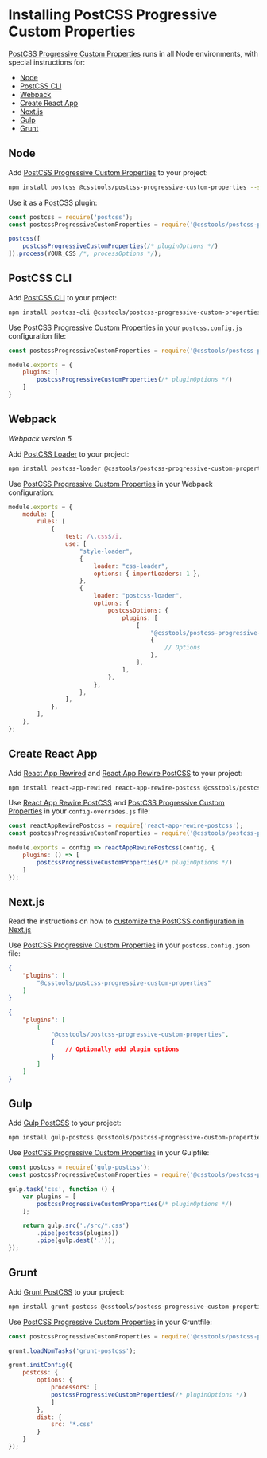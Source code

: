 # Installing PostCSS Progressive Custom Properties

[PostCSS Progressive Custom Properties] runs in all Node environments, with special instructions for:

- [Node](#node)
- [PostCSS CLI](#postcss-cli)
- [Webpack](#webpack)
- [Create React App](#create-react-app)
- [Next.js](#nextjs)
- [Gulp](#gulp)
- [Grunt](#grunt)

## Node

Add [PostCSS Progressive Custom Properties] to your project:

```bash
npm install postcss @csstools/postcss-progressive-custom-properties --save-dev
```

Use it as a [PostCSS] plugin:

```js
const postcss = require('postcss');
const postcssProgressiveCustomProperties = require('@csstools/postcss-progressive-custom-properties');

postcss([
	postcssProgressiveCustomProperties(/* pluginOptions */)
]).process(YOUR_CSS /*, processOptions */);
```

## PostCSS CLI

Add [PostCSS CLI] to your project:

```bash
npm install postcss-cli @csstools/postcss-progressive-custom-properties --save-dev
```

Use [PostCSS Progressive Custom Properties] in your `postcss.config.js` configuration file:

```js
const postcssProgressiveCustomProperties = require('@csstools/postcss-progressive-custom-properties');

module.exports = {
	plugins: [
		postcssProgressiveCustomProperties(/* pluginOptions */)
	]
}
```

## Webpack

_Webpack version 5_

Add [PostCSS Loader] to your project:

```bash
npm install postcss-loader @csstools/postcss-progressive-custom-properties --save-dev
```

Use [PostCSS Progressive Custom Properties] in your Webpack configuration:

```js
module.exports = {
	module: {
		rules: [
			{
				test: /\.css$/i,
				use: [
					"style-loader",
					{
						loader: "css-loader",
						options: { importLoaders: 1 },
					},
					{
						loader: "postcss-loader",
						options: {
							postcssOptions: {
								plugins: [
									[
										"@csstools/postcss-progressive-custom-properties",
										{
											// Options
										},
									],
								],
							},
						},
					},
				],
			},
		],
	},
};
```

## Create React App

Add [React App Rewired] and [React App Rewire PostCSS] to your project:

```bash
npm install react-app-rewired react-app-rewire-postcss @csstools/postcss-progressive-custom-properties --save-dev
```

Use [React App Rewire PostCSS] and [PostCSS Progressive Custom Properties] in your
`config-overrides.js` file:

```js
const reactAppRewirePostcss = require('react-app-rewire-postcss');
const postcssProgressiveCustomProperties = require('@csstools/postcss-progressive-custom-properties');

module.exports = config => reactAppRewirePostcss(config, {
	plugins: () => [
		postcssProgressiveCustomProperties(/* pluginOptions */)
	]
});
```

## Next.js

Read the instructions on how to [customize the PostCSS configuration in Next.js](https://nextjs.org/docs/advanced-features/customizing-postcss-config)

Use [PostCSS Progressive Custom Properties] in your `postcss.config.json` file:

```json
{
	"plugins": [
		"@csstools/postcss-progressive-custom-properties"
	]
}
```

```json
{
	"plugins": [
		[
			"@csstools/postcss-progressive-custom-properties",
			{
				// Optionally add plugin options
			}
		]
	]
}
```

## Gulp

Add [Gulp PostCSS] to your project:

```bash
npm install gulp-postcss @csstools/postcss-progressive-custom-properties --save-dev
```

Use [PostCSS Progressive Custom Properties] in your Gulpfile:

```js
const postcss = require('gulp-postcss');
const postcssProgressiveCustomProperties = require('@csstools/postcss-progressive-custom-properties');

gulp.task('css', function () {
	var plugins = [
		postcssProgressiveCustomProperties(/* pluginOptions */)
	];

	return gulp.src('./src/*.css')
		.pipe(postcss(plugins))
		.pipe(gulp.dest('.'));
});
```

## Grunt

Add [Grunt PostCSS] to your project:

```bash
npm install grunt-postcss @csstools/postcss-progressive-custom-properties --save-dev
```

Use [PostCSS Progressive Custom Properties] in your Gruntfile:

```js
const postcssProgressiveCustomProperties = require('@csstools/postcss-progressive-custom-properties');

grunt.loadNpmTasks('grunt-postcss');

grunt.initConfig({
	postcss: {
		options: {
			processors: [
			postcssProgressiveCustomProperties(/* pluginOptions */)
			]
		},
		dist: {
			src: '*.css'
		}
	}
});
```

[Gulp PostCSS]: https://github.com/postcss/gulp-postcss
[Grunt PostCSS]: https://github.com/nDmitry/grunt-postcss
[PostCSS]: https://github.com/postcss/postcss
[PostCSS CLI]: https://github.com/postcss/postcss-cli
[PostCSS Loader]: https://github.com/postcss/postcss-loader
[PostCSS Progressive Custom Properties]: https://github.com/csstools/postcss-plugins/tree/main/plugins/postcss-progressive-custom-properties
[React App Rewire PostCSS]: https://github.com/csstools/react-app-rewire-postcss
[React App Rewired]: https://github.com/timarney/react-app-rewired
[Next.js]: https://nextjs.org
